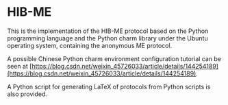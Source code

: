 # HIB-ME

This is the implementation of the HIB-ME protocol based on the Python programming language and the Python charm library under the Ubuntu operating system, containing the anonymous ME protocol. 

A possible Chinese Python charm environment configuration tutorial can be seen at [https://blog.csdn.net/weixin_45726033/article/details/144254189](https://blog.csdn.net/weixin_45726033/article/details/144254189). 

A Python script for generating LaTeX of protocols from Python scripts is also provided. 
